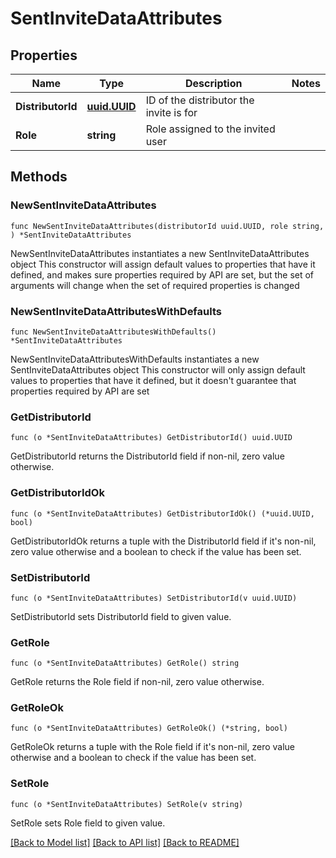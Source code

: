 # SentInviteDataAttributes

## Properties

Name | Type | Description | Notes
------------ | ------------- | ------------- | -------------
**DistributorId** | [**uuid.UUID**](uuid.UUID.md) | ID of the distributor the invite is for | 
**Role** | **string** | Role assigned to the invited user | 

## Methods

### NewSentInviteDataAttributes

`func NewSentInviteDataAttributes(distributorId uuid.UUID, role string, ) *SentInviteDataAttributes`

NewSentInviteDataAttributes instantiates a new SentInviteDataAttributes object
This constructor will assign default values to properties that have it defined,
and makes sure properties required by API are set, but the set of arguments
will change when the set of required properties is changed

### NewSentInviteDataAttributesWithDefaults

`func NewSentInviteDataAttributesWithDefaults() *SentInviteDataAttributes`

NewSentInviteDataAttributesWithDefaults instantiates a new SentInviteDataAttributes object
This constructor will only assign default values to properties that have it defined,
but it doesn't guarantee that properties required by API are set

### GetDistributorId

`func (o *SentInviteDataAttributes) GetDistributorId() uuid.UUID`

GetDistributorId returns the DistributorId field if non-nil, zero value otherwise.

### GetDistributorIdOk

`func (o *SentInviteDataAttributes) GetDistributorIdOk() (*uuid.UUID, bool)`

GetDistributorIdOk returns a tuple with the DistributorId field if it's non-nil, zero value otherwise
and a boolean to check if the value has been set.

### SetDistributorId

`func (o *SentInviteDataAttributes) SetDistributorId(v uuid.UUID)`

SetDistributorId sets DistributorId field to given value.


### GetRole

`func (o *SentInviteDataAttributes) GetRole() string`

GetRole returns the Role field if non-nil, zero value otherwise.

### GetRoleOk

`func (o *SentInviteDataAttributes) GetRoleOk() (*string, bool)`

GetRoleOk returns a tuple with the Role field if it's non-nil, zero value otherwise
and a boolean to check if the value has been set.

### SetRole

`func (o *SentInviteDataAttributes) SetRole(v string)`

SetRole sets Role field to given value.



[[Back to Model list]](../README.md#documentation-for-models) [[Back to API list]](../README.md#documentation-for-api-endpoints) [[Back to README]](../README.md)


